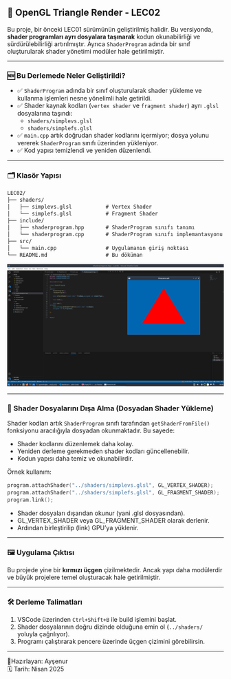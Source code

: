 ## 🔺 OpenGL Triangle Render - LEC02

Bu proje, bir önceki LEC01 sürümünün geliştirilmiş halidir. Bu versiyonda, **shader programları ayrı dosyalara taşınarak** kodun okunabilirliği ve sürdürülebilirliği artırılmıştır. Ayrıca `ShaderProgram` adında bir sınıf oluşturularak shader yönetimi modüler hale getirilmiştir.

---

### 🆕 Bu Derlemede Neler Geliştirildi?

- ✅ `ShaderProgram` adında bir sınıf oluşturularak shader yükleme ve kullanma işlemleri nesne yönelimli hale getirildi.
- ✅ Shader kaynak kodları (`vertex shader` ve `fragment shader`) ayrı `.glsl` dosyalarına taşındı:
  - `shaders/simplevs.glsl`
  - `shaders/simplefs.glsl`
- ✅ `main.cpp` artık doğrudan shader kodlarını içermiyor; dosya yolunu vererek `ShaderProgram` sınıfı üzerinden yükleniyor.
- ✅ Kod yapısı temizlendi ve yeniden düzenlendi.

---

### 🗂️ Klasör Yapısı

```
LEC02/
├── shaders/
│   ├── simplevs.glsl           # Vertex Shader
│   └── simplefs.glsl           # Fragment Shader
├── include/
│   ├── shaderprogram.hpp       # ShaderProgram sınıfı tanımı
│   └── shaderprogram.cpp       # ShaderProgram sınıfı implemantasyonu
├── src/
│   └── main.cpp                # Uygulamanın giriş noktası
└── README.md                   # Bu döküman
```
<p align="center">
  <img src="../assets/Lec02.png" alt="Kırmızı Üçgen Çıktısı"/>
</p>

---

### 🧠 Shader Dosyalarını Dışa Alma (Dosyadan Shader Yükleme)

Shader kodları artık `ShaderProgram` sınıfı tarafından `getShaderFromFile()` fonksiyonu aracılığıyla dosyadan okunmaktadır. Bu sayede:

- Shader kodlarını düzenlemek daha kolay.
- Yeniden derleme gerekmeden shader kodları güncellenebilir.
- Kodun yapısı daha temiz ve okunabilirdir.

Örnek kullanım:

```cpp
program.attachShader("../shaders/simplevs.glsl", GL_VERTEX_SHADER);
program.attachShader("../shaders/simplefs.glsl", GL_FRAGMENT_SHADER);
program.link();
```

- Shader dosyaları dışarıdan okunur (yani .glsl dosyasından).
- GL_VERTEX_SHADER veya GL_FRAGMENT_SHADER olarak derlenir.
- Ardından birleştirilip (link) GPU’ya yüklenir.

---

### 🖼️ Uygulama Çıktısı

Bu projede yine bir **kırmızı üçgen** çizilmektedir. Ancak yapı daha modülerdir ve büyük projelere temel oluşturacak hale getirilmiştir.

---

### 🛠️ Derleme Talimatları

1. VSCode üzerinden `Ctrl+Shift+B` ile build işlemini başlat.
2. Shader dosyalarının doğru dizinde olduğuna emin ol (`../shaders/` yoluyla çağrılıyor).
3. Programı çalıştırarak pencere üzerinde üçgen çizimini görebilirsin.

---

🌸Hazırlayan: Ayşenur   
🗓️ Tarih: Nisan 2025
